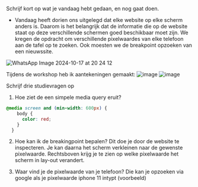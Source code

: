 Schrijf kort op wat je vandaag hebt gedaan, en nog gaat doen.
- Vandaag heeft dorien ons uitgelegd dat elke website op elke scherm anders is. Daarom is het belangrijk dat de informatie die op de website staat op deze verschillende schermen goed beschikbaar moet zijn. We kregen de opdracht om verschillende pixelwaardes van elke telefoon aan de tafel op te zoeken. Ook moesten we de breakpoint opzoeken van een nieuwssite. 

![WhatsApp Image 2024-10-17 at 20 24 12](https://github.com/user-attachments/assets/4b0a80c5-1757-4454-b804-f64aed2eb3cc)

Tijdens de workshop heb ik aantekeningen gemaakt:
![image](https://github.com/user-attachments/assets/dcec7a4a-1861-4fec-80e3-8e3adf42dc26)
![image](https://github.com/user-attachments/assets/5b483273-4d6a-43c3-bba4-8cca613e80a8)

Schrijf drie studievragen op
1. Hoe ziet de een simpele media query eruit?
```css
@media screen and (min-width: 600px) {
    body {
      color: red;
    }
  }
```

2. Hoe kan ik de breakingpoint bepalen?
Dit doe je door de website te inspecteren. Je kan daarna het scherm verkleinen naar de gewenste pixelwaarde. Rechtsboven krijg je te zien op welke pixelwaarde het scherm in lay-out verandert.

3. Waar vind je de pixelwaarde van je telefoon?
Die kan je opzoeken via google als je pixelwaarde iphone 11 intypt (voorbeeld)
